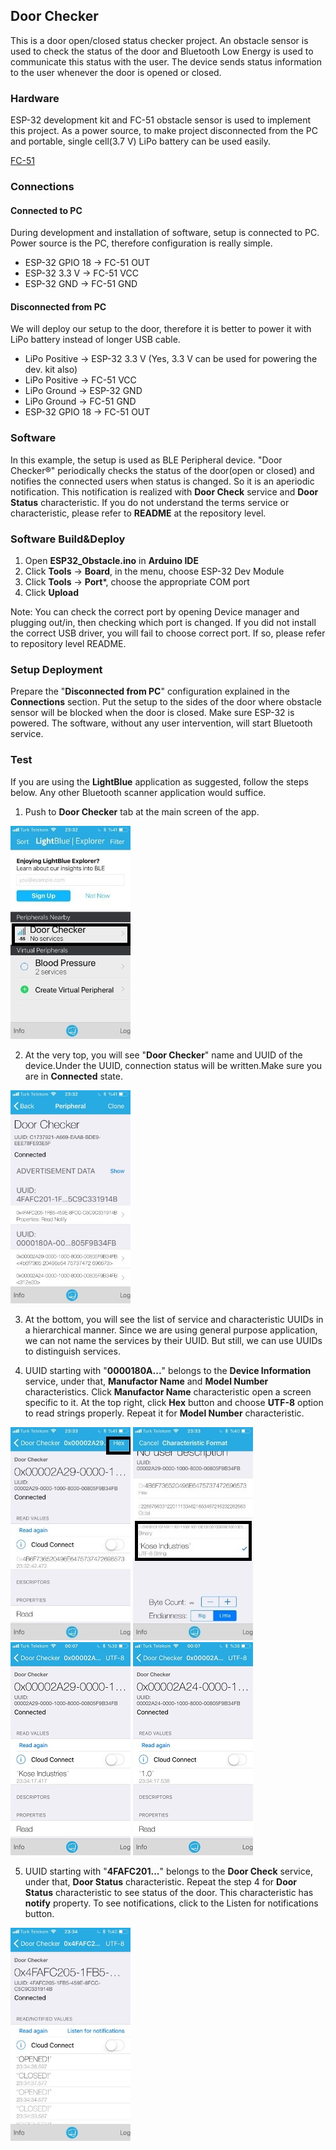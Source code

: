 ﻿## Door Checker

This is a door open/closed status checker project. An obstacle sensor is used to check the status of the door and Bluetooth Low Energy is used to communicate this status with the user. The device sends status information to the user whenever the door is opened or closed.

### Hardware
ESP-32 development kit and FC-51 obstacle sensor is used to implement this project. As a power source, to make project disconnected from the PC and portable, single cell(3.7 V) LiPo battery can be used easily. 

[FC-51](http://qqtrading.com.my/ir-infrared-obstacle-detaction-sensor-module-fc-5)

### Connections
#### Connected to PC
During development and installation of software, setup is connected to PC. Power source is the PC, therefore configuration is really simple. 

+ ESP-32 GPIO 18 -> FC-51 OUT
+ ESP-32 3.3 V   -> FC-51 VCC
+ ESP-32 GND     -> FC-51 GND

#### Disconnected from PC
We will deploy our setup to the door, therefore it is better to power it with LiPo battery instead of longer USB cable.

+ LiPo Positive -> ESP-32 3.3 V (Yes, 3.3 V can be used for powering the dev. kit also)
+ LiPo Positive -> FC-51 VCC
+ LiPo Ground -> ESP-32 GND
+ LiPo Ground -> FC-51 GND
+ ESP-32 GPIO 18 -> FC-51 OUT

### Software
In this example, the setup is used as BLE Peripheral device. "Door Checker®" periodically checks the status of the door(open or closed) and notifies the connected users when status is changed. So it is an aperiodic notification. This notification is realized with **Door Check** service and **Door Status** characteristic. If you do not understand the terms service or characteristic, please refer to **README** at the repository level. 

### Software Build&Deploy
1. Open **ESP32_Obstacle.ino** in **Arduino IDE**
2. Click **Tools** -> **Board**, in the menu, choose ESP-32 Dev Module
3. Click **Tools** -> **Port***, choose the appropriate COM port
4. Click **Upload**


Note: You can check the correct port by opening Device manager and plugging out/in, then checking which port is changed. If you did not install the correct USB driver, you will fail to choose correct port. If so, please refer to repository level README.

### Setup Deployment
Prepare the "**Disconnected from PC**" configuration explained in the **Connections** section. Put the setup to the sides of the door where obstacle sensor will be blocked when the door is closed. Make sure ESP-32 is powered. The software, without any user intervention, will start Bluetooth service.

### Test
If you are using the **LightBlue** application as suggested, follow the steps below. Any other Bluetooth scanner application would suffice.

1. Push to **Door Checker** tab at the main screen of the app.

![Main Screen of the app](img/0.jpg)

2. At the very top, you will see "**Door Checker**" name and UUID of the device.Under the UUID, connection status will be written.Make sure you are in **Connected** state.

![Door Checker main screen](img/main.jpg)

3. At the bottom, you will see the list of service and characteristic UUIDs in a hierarchical manner. Since we are using general purpose application, we can not name the services by their UUID. But still, we can use UUIDs to distinguish services.

4. UUID starting with "**0000180A...**" belongs to the **Device Information** service, under that, **Manufactor Name** and **Model Number** characteristics. Click **Manufactor Name** characteristic open a screen specific to it. At the top right, click **Hex** button and choose **UTF-8** option to read strings properly. Repeat it for **Model Number** characteristic. 

![](img/manraw.jpg) 
![](img/manhex.jpg)
![](img/10.jpg)
![](img/kos.jpg)

5. UUID starting with "**4FAFC201...**" belongs to the **Door Check** service, under that, **Door Status** characteristic. Repeat the step 4 for **Door Status** characteristic to see status of the door. This characteristic has **notify** property. To see notifications, click to the Listen for notifications button.

![](img/openclose.jpg)

